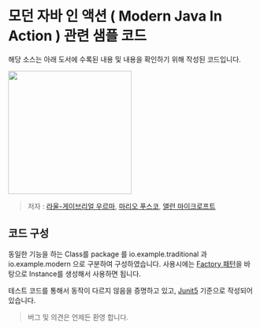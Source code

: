 # 모던 자바 인 액션 ( Modern Java In Action ) 관련 샘플 코드

해당 소스는 아래 도서에 수록된 내용 및 내용을 확인하기 위해 작성된 코드입니다.

<img src="https://user-images.githubusercontent.com/1405482/119990310-2568eb80-c003-11eb-99bb-e9809416ae14.jpeg" width="250"  />

> 저자 : [라울-게이브리얼 우르마](https://uk.linkedin.com/in/raoulurma), 
> [마리오 푸스코](https://it.linkedin.com/in/mario-fusco-3467213), 
> [앨런 마이크로프트](https://www.cl.cam.ac.uk/~am21/)

## 코드 구성

동일한 기능을 하는 Class를 package 를 io.example.traditional 과 io.example.modern 으로 구분하여 구성하였습니다.
사용시에는 [Factory 패턴](https://www.baeldung.com/creational-design-patterns)을 바탕으로 Instance를 생성해서 사용하면 됩니다.

테스트 코드를 통해서 동작이 다르지 않음을 증명하고 있고, [Junit5](https://junit.org/junit5/docs/current/user-guide/) 기준으로 작성되어 있습니다.


> 버그 및 의견은 언제든 환영 합니다.
 
